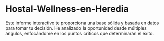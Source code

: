# Hostal-Wellness-en-Heredia
Este informe interactivo te proporciona una base sólida y basada en datos para tomar tu decisión. He analizado la oportunidad desde múltiples ángulos, enfocándome en los puntos críticos que determinarán el éxito.
